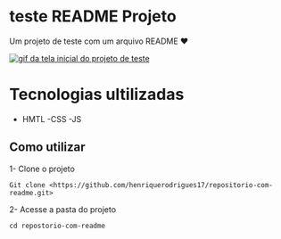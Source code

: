 # teste README Projeto
Um projeto de teste com um arquivo README ❤

[<img src="./tela.gif" alt="gif da tela inicial do projeto de teste">](https://google.com.br)

# Tecnologias ultilizadas 

- HMTL
-CSS
-JS

## Como utilizar

1- Clone o projeto
```
Git clone <https://github.com/henriquerodrigues17/repositorio-com-readme.git>
```

2- Acesse a pasta do projeto
```
cd repostorio-com-readme
```